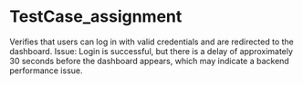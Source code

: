 # TestCase_assignment
Verifies that users can log in with valid credentials and are redirected to the dashboard. Issue: Login is successful, but there is a delay of approximately 30 seconds before the dashboard appears, which may indicate a backend performance issue.
